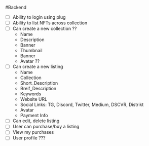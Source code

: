 #Backend

- [ ] Ability to login using plug
- [ ] Ability to list NFTs across collection
- [ ] Can create a new collection ??
  - Name
  - Description
  - Banner
  - Thumbnail
  - Banner
  - Avatar ??
- [ ] Can create a new listing
  - Name
  - Collection
  - Short_Description
  - Breif_Description
  - Keywords
  - Website URL
  - Social Links: TG, Discord, Twitter, Medium, DSCVR, Distrikt
  - Avatar
  - Payment Info
- [ ] Can edit, delete listing
- [ ] User can purchase/buy a listing
- [ ] View my purchases
- [ ] User profile ???
